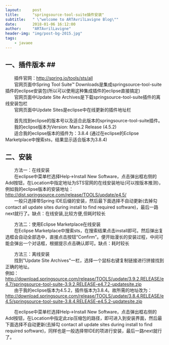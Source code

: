 ```yaml
---
layout:     post
title:      "springsource-tool-suite插件安装"
subtitle:   " \"welcome to ARTAvrilLavigne Blog\""
date:       2018-01-06 16:12:00
author:     "ARTAvrilLavigne"
header-img: "img/post-bg-2015.jpg"
tags:
    - javaee
---  
```

## 一、插件版本 ##  
　　插件官网：http://spring.io/tools/sts/all<br>
　　官网页面中Spring Tool Suite™ Downloads是集成springsource-tool-suite插件的eclipse安装包(所以可以使用这种集成插件的eclipse直接搞定)<br>
　　官网页面中Update Site Archives是下载springsource-tool-suite插件的离线安装包栏<br>
　　官网页面中Update Sites是eclipse中在线更新的插件地址栏<br>
  
　　首先找到eclipse的版本号以及适合此版本的springsource-tool-suite插件。<br>
　　我的eclipse版本为Version: Mars.2 Release (4.5.2)<br>
　　适合我的eclipse版本的插件为：3.8.4 (通过在eclipse的Eclipse Marketplace中搜索sts，结果显示适合版本为3.8.4)<br>
  

## 二、安装 ##  
　　方法一：在线安装<br>
　　在eclipse中菜单栏选择Help->Install New Software，点击弹出框右侧的Add按钮，在Location中指定地址为STS官网的在线安装地址(可以按版本推测)，例如我的eclipse版本的安装地址：http://dist.springsource.com/release/TOOLS/update/e4.5/<br>
　　一般只选择带Spring IDE后缀的安装，然后最下面选择不自动更新(去掉勾 contact all update sites during install to find required software)，最后一路next就行了。缺点：在线安装,比较方便,但耗时较长<br>
  
　　方法二：使用Eclipse Marketplace在线安装<br>
　　在Eclipse Marketplace中搜索sts，在搜索结果点击install即可。然后弹出复选框会自动全部选中，直接点击按钮“Confirm”。便开始漫长的安装过程，中间可能会弹出一个对话框，根据提示点击确认即可。缺点：耗时较长<br>
  
　　方法三：离线安装<br>
　　找到"Update Site Archives"一栏，选择一个鼠标右键复制链接进行拼接找到正确的地址。<br>
例如：http://download.springsource.com/release/TOOLS/update/3.9.2.RELEASE/e4.7/springsource-tool-suite-3.9.2.RELEASE-e4.7.2-updatesite.zip<br>
　　由于我的eclipse版本为4.5.2，插件版本为3.8.4。故所需的地址改为：<br>
http://download.springsource.com/release/TOOLS/update/3.8.4.RELEASE/e4.5/springsource-tool-suite-3.8.4.RELEASE-e4.5.2-updatesite.zip<br>

　　在eclipse中菜单栏选择Help->Install New Software，点击弹出框右侧的Add按钮，在Location中指定此zip压缩包的路径，即可进入到安装界面，然后最下面选择不自动更新(去掉勾 contact all update sites during install to find required software)，同样也是一般选择带IDE的项进行安装，最后一路next就行了。<br> 
